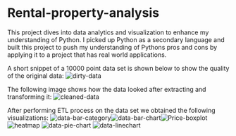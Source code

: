 # Rental-property-analysis

This project dives into data analytics and visualization to enhance my understanding of Python. I picked up Python as a secondary language and built this project to push my understanding of Pythons pros and cons by applying it to a project that has real world applications.

A short snippet of a 10000 point data set is shown below to show the quality of the original data:
![dirty-data](https://github.com/user-attachments/assets/66629b59-7d01-4c46-b620-5aca1cc872c7)

The following image shows how the data looked after extracting and transforming it:
![cleaned-data](https://github.com/user-attachments/assets/cc465679-262d-4036-b8ee-ea9a7b7ed225)

After performing ETL process on the data set we obtained the following visualizations:
![data-bar-category](https://github.com/user-attachments/assets/7cb2c2d2-ef79-4bfc-8a56-a0c47c8f3c88)![data-bar-chart](https://github.com/user-attachments/assets/493d6d22-34dc-48fe-a854-0f6fbfcbf678)![Price-boxplot](https://github.com/user-attachments/assets/423d0b67-9001-47d8-94d7-a4a4c48bdb41)
![heatmap](https://github.com/user-attachments/assets/8d2841f0-f9e5-4c1b-9cb7-c0a70333c4c7)
![data-pie-chart](https://github.com/user-attachments/assets/a4f15fa3-41ee-4f8f-a557-3d74d5133067)
![data-linechart](https://github.com/user-attachments/assets/8a7c31fd-8069-4533-8156-2e24ee53c5f3)


